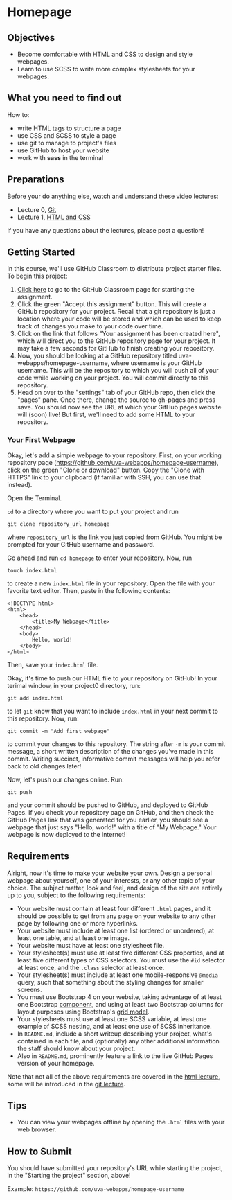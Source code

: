 # Homepage

## Objectives

* Become comfortable with HTML and CSS to design and style webpages.
* Learn to use SCSS to write more complex stylesheets for your webpages.

## What you need to find out

How to:

* write HTML tags to structure a page
* use CSS and SCSS to style a page
* use git to manage to project's files
* use GitHub to host your website
* work with **sass** in the terminal

## Preparations

Before your do anything else, watch and understand these video lectures:

- Lecture 0, [Git](/basics/git)
- Lecture 1, [HTML and CSS](/basics/html)

If you have any questions about the lectures, please post a question!

## Getting Started

In this course, we'll use GitHub Classroom to distribute project starter files. To begin this project:

1. [Click here](https://classroom.github.com/a/fnfmL6vS) to go to the GitHub Classroom page for starting the assignment.
2. Click the green "Accept this assignment" button. This will create a GitHub repository for your project. Recall that a git repository is just a location where your code will be stored and which can be used to keep track of changes you make to your code over time.
3. Click on the link that follows "Your assignment has been created here", which will direct you to the GitHub repository page for your project. It may take a few seconds for GitHub to finish creating your repository.
4. Now, you should be looking at a GitHub repository titled uva-webapps/homepage-username, where username is your GitHub username. This will be the repository to which you will push all of your code while working on your project. You will commit directly to this repository.
5. Head on over to the "settings" tab of your GitHub repo, then click the "pages" pane. Once there, change the source to gh-pages and press save. You should now see the URL at which your GitHub pages website will (soon) live! But first, we'll need to add some HTML to your repository.


### Your First Webpage

Okay, let's add a simple webpage to your repository. First, on your working repository page (https://github.com/uva-webapps/homepage-username), click on the green "Clone or download" button. Copy the "Clone with HTTPS" link to your clipboard (if familiar with SSH, you can use that instead).

Open the Terminal.

`cd` to a directory where you want to put your project and run

    git clone repository_url homepage

where `repository_url` is the link you just copied from GitHub. You might be prompted for your GitHub username and password.


Go ahead and run `cd homepage` to enter your repository. Now, run

    touch index.html

to create a new `index.html` file in your repository. Open the file with your
favorite text editor. Then, paste in the following contents:

    <!DOCTYPE html>
    <html>
        <head>
            <title>My Webpage</title>
        </head>
        <body>
            Hello, world!
        </body>
    </html>

Then, save your `index.html` file.

Okay, it's time to push our HTML file to your repository on GitHub! In your terimal window, in your project0 directory, run:

    git add index.html

to let `git` know that you want to include `index.html` in your next commit to this repository. Now, run:

    git commit -m "Add first webpage"

to commit your changes to this repository. The string after `-m` is your commit message, a short written description of the changes you've made in this commit. Writing succinct, informative commit messages will help you refer back to old changes later!

Now, let's push our changes online. Run:

    git push

and your commit should be pushed to GitHub, and deployed to GitHub Pages. If you check your repository page on GitHub, and then check the GitHub Pages link that was generated for you earlier, you should see a webpage that just says "Hello, world!" with a title of "My Webpage." Your webpage is now deployed to the internet!

## Requirements

Alright, now it's time to make your website your own. Design a personal webpage
about yourself, one of your interests, or any other topic of your choice. The
subject matter, look and feel, and design of the site are entirely up to you,
subject to the following requirements:

* Your website must contain at least four different `.html` pages, and it
  should be possible to get from any page on your website to any other page by
  following one or more hyperlinks.
* Your website must include at least one list (ordered or unordered), at least
  one table, and at least one image.
* Your website must have at least one stylesheet file.
* Your stylesheet(s) must use at least five different CSS properties, and at
  least five different types of CSS selectors. You must use the `#id` selector
  at least once, and the `.class` selector at least once.
* Your stylesheet(s) must include at least one mobile-responsive `@media` query,
  such that something about the styling changes for smaller screens.
* You must use Bootstrap 4 on your website, taking advantage of at least one
  Bootstrap [component](https://getbootstrap.com/docs/4.3/components/),
  and using at least two Bootstrap columns for layout purposes using
  Bootstrap's [grid model](https://getbootstrap.com/docs/4.3/layout/grid/).
* Your stylesheets must use at least one SCSS variable, at least one example of
  SCSS nesting, and at least one use of SCSS inheritance.
* In `README.md`, include a short writeup describing your project, what's
  contained in each file, and (optionally) any other additional information the
  staff should know about your project.
* Also in `README.md`, prominently feature a link to the live GitHub Pages version of your homepage.

Note that not all of the above requirements are covered in the [html lecture](/basics/html), some will
be introduced in the [git lecture](/basics/git).

## Tips

* You can view your webpages offline by opening the `.html` files with your web browser. 

## How to Submit

You should have submitted your repository's URL while starting the project, in the "Starting the project" section, above!

Example: `https://github.com/uva-webapps/homepage-username`
